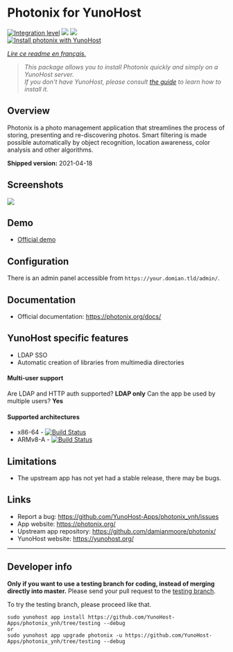# Photonix for YunoHost

[![Integration level](https://dash.yunohost.org/integration/photonix.svg)](https://dash.yunohost.org/appci/app/photonix) ![](https://ci-apps.yunohost.org/ci/badges/photonix.status.svg) ![](https://ci-apps.yunohost.org/ci/badges/photonix.maintain.svg)  
[![Install photonix with YunoHost](https://install-app.yunohost.org/install-with-yunohost.svg)](https://install-app.yunohost.org/?app=photonix)

*[Lire ce readme en français.](./README_fr.md)*

> *This package allows you to install Photonix quickly and simply on a YunoHost server.  
If you don't have YunoHost, please consult [the guide](https://yunohost.org/#/install) to learn how to install it.*

## Overview
Photonix is a photo management application that streamlines the process of storing, presenting and re-discovering photos. Smart filtering is made possible automatically by object recognition, location awareness, color analysis and other algorithms.

**Shipped version:** 2021-04-18

## Screenshots

![](https://camo.githubusercontent.com/8010d9b6f3b32fecc5cde4ba6601ad17f3e9098b788e3bf1972989d003f8ace3/68747470733a2f2f6570697873747564696f732e636f2e756b2f75706c6f6164732f66696c65725f7075626c69632f35322f64632f35326463646666342d643936642d346466642d623135382d6235376230363936313534652f70686f746f5f6c6973742e6a7067)

## Demo

* [Official demo](https://demo.photonix.org/)

## Configuration

There is an admin panel accessible from `https://your.domian.tld/admin/`.

## Documentation

* Official documentation: https://photonix.org/docs/

## YunoHost specific features

* LDAP SSO
* Automatic creation of libraries from multimedia directories

#### Multi-user support

Are LDAP and HTTP auth supported? **LDAP only**
Can the app be used by multiple users? **Yes**

#### Supported architectures

* x86-64 - [![Build Status](https://ci-apps.yunohost.org/ci/logs/photonix.svg)](https://ci-apps.yunohost.org/ci/apps/photonix/)
* ARMv8-A - [![Build Status](https://ci-apps-arm.yunohost.org/ci/logs/photonix.svg)](https://ci-apps-arm.yunohost.org/ci/apps/photonix/)

## Limitations

* The upstream app has not yet had a stable release, there may be bugs.

## Links

* Report a bug: https://github.com/YunoHost-Apps/photonix_ynh/issues
* App website: https://photonix.org/
* Upstream app repository: https://github.com/damianmoore/photonix/
* YunoHost website: https://yunohost.org/

---

## Developer info

**Only if you want to use a testing branch for coding, instead of merging directly into master.**
Please send your pull request to the [testing branch](https://github.com/YunoHost-Apps/photonix_ynh/tree/testing).

To try the testing branch, please proceed like that.
```
sudo yunohost app install https://github.com/YunoHost-Apps/photonix_ynh/tree/testing --debug
or
sudo yunohost app upgrade photonix -u https://github.com/YunoHost-Apps/photonix_ynh/tree/testing --debug
```
